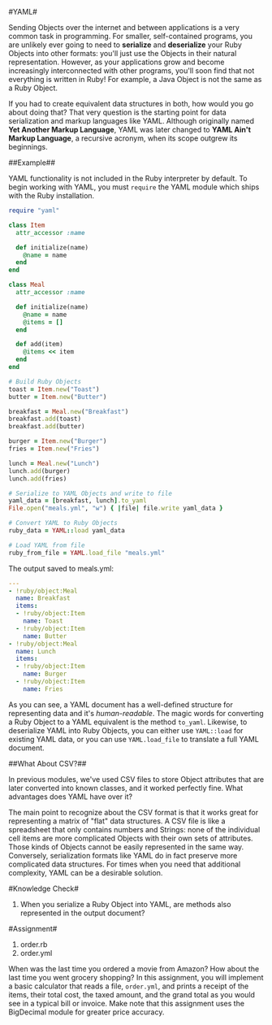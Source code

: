 #YAML#

Sending Objects over the internet and between applications is a very common task in programming. For smaller, self-contained programs, you are unlikely ever going to need to **serialize** and **deserialize** your Ruby Objects into other formats: you'll just use the Objects in their natural representation. However, as your applications grow and become increasingly interconnected with other programs, you'll soon find that not everything is written in Ruby! For example, a Java Object is not the same as a Ruby Object.

If you had to create equivalent data structures in both, how would you go about doing that? That very question is the starting point for data serialization and markup languages like YAML. Although originally named **Yet Another Markup Language**, YAML was later changed to **YAML Ain't Markup Language**, a recursive acronym, when its scope outgrew its beginnings.

##Example##

YAML functionality is not included in the Ruby interpreter by default. To begin working with YAML, you must ```require``` the YAML module which ships with the Ruby installation.

```ruby
require "yaml"

class Item
  attr_accessor :name

  def initialize(name)
    @name = name
  end
end

class Meal
  attr_accessor :name

  def initialize(name)
    @name = name
    @items = []
  end

  def add(item)
    @items << item
  end
end

# Build Ruby Objects
toast = Item.new("Toast")
butter = Item.new("Butter")

breakfast = Meal.new("Breakfast")
breakfast.add(toast)
breakfast.add(butter)

burger = Item.new("Burger")
fries = Item.new("Fries")

lunch = Meal.new("Lunch")
lunch.add(burger)
lunch.add(fries)

# Serialize to YAML Objects and write to file
yaml_data = [breakfast, lunch].to_yaml
File.open("meals.yml", "w") { |file| file.write yaml_data }

# Convert YAML to Ruby Objects
ruby_data = YAML::load yaml_data

# Load YAML from file
ruby_from_file = YAML.load_file "meals.yml"
```

The output saved to meals.yml:
```yaml
---
- !ruby/object:Meal
  name: Breakfast
  items:
  - !ruby/object:Item
    name: Toast
  - !ruby/object:Item
    name: Butter
- !ruby/object:Meal
  name: Lunch
  items:
  - !ruby/object:Item
    name: Burger
  - !ruby/object:Item
    name: Fries
```

As you can see, a YAML document has a well-defined structure for representing data and it's *human-readable*. The magic words for converting a Ruby Object to a YAML equivalent is the method ```to_yaml```. Likewise, to deserialize YAML into Ruby Objects, you can either use ```YAML::load``` for existing YAML data, or you can use ```YAML.load_file``` to translate a full YAML document.

##What About CSV?##

In previous modules, we've used CSV files to store Object attributes that are later converted into known classes, and it worked perfectly fine. What advantages does YAML have over it?

The main point to recognize about the CSV format is that it works great for representing a matrix of "flat" data structures. A CSV file is like a spreadsheet that only contains numbers and Strings: none of the individual cell items are more complicated Objects with their own sets of attributes. Those kinds of Objects cannot be easily represented in the same way. Conversely, serialization formats like YAML do in fact preserve more complicated data structures. For times when you need that additional complexity, YAML can be a desirable solution.

#Knowledge Check#

1. When you serialize a Ruby Object into YAML, are methods also represented in the output document?

#Assignment#
1. order.rb
2. order.yml

When was the last time you ordered a movie from Amazon? How about the last time you went grocery shopping? In this assignment, you will implement a basic calculator that reads a file, ```order.yml```, and prints a receipt of the items, their total cost, the taxed amount, and the grand total as you would see in a typical bill or invoice. Make note that this assignment uses the BigDecimal module for greater price accuracy.
